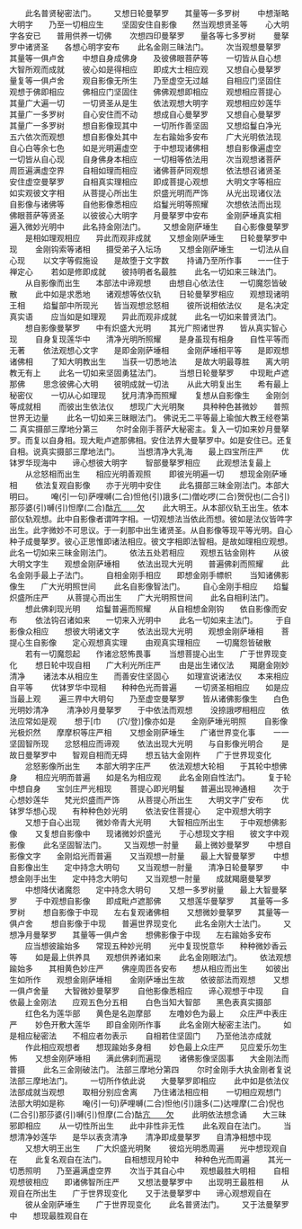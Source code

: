 <!-- { "loadSidebar": true } -->
　　此名普贤秘密法门。
　　又想日轮曼拏罗　　其量等一多罗树
　　中想渐略大明字　　乃至一切相应生
　　坚固安住自影像　　然当观想贤圣等
　　心大明字各安已　　普用供养一切佛
　　次想四印曼拏罗　　量各等七多罗树
　　曼拏罗中诸贤圣　　各想心明字安布
　　此名金刚三昧法门。
　　次当观想曼拏罗　　其量等一俱卢舍
　　中想自身成佛身　　及彼佛眼菩萨等
　　一切皆从自心想　　大智所观而成就
　　彼心如是得相应　　即成大士相应观
　　又想自心曼拏罗　　量复等一俱卢舍
　　观自影像无所生　　乃至虚空无过越
　　自相应门坚固住　　观想于佛即相应
　　佛相应门坚固住　　佛佛观想即相应
　　观想相应菩提心　　其量广大遍一切
　　一切贤圣从是生　　依法观想大明字
　　观想相应妙莲华　　其量广一多罗树
　　自心安住而不动　　想成自心曼拏罗
　　又想自心曼拏罗　　其量广一多罗树
　　想自影像现其中　　一切所作善坚固
　　又想焰鬘白净光　　五六依次而观想
　　想自影像处其中　　左右踰始多安布
　　广大光明依法现　　自心白等余七色
　　如是光明遍虚空　　于中想现诸佛相
　　想自影像遍虚空　　一切皆从自心现
　　自身佛身本相应　　一切相等依法用
　　次当观想诸菩萨　　周匝遍满虚空界
　　自相如理而相应　　诸佛菩萨同观想
　　依法想召诸贤圣　　安住虚空曼拏罗
　　自相真实理相应　　即成菩提心观想
　　大明文字等相应　　如实观彼文字相
　　从菩提心所出生　　炽盛光明而严饰
　　从光出现诸仪法　　自影像与诸佛等
　　自他影像悉相应　　焰鬘光明等照耀
　　次想依法而出现　　佛眼菩萨等贤圣
　　以彼彼心大明字　　月曼拏罗中安布
　　金刚萨埵真实相　　遍入微妙光明中
　　此名持金刚法门。
　　又想金刚萨埵生　　自心影像曼拏罗
　　是相如理观相应　　异此而观非成就
　　又想金刚萨埵生　　日轮曼拏罗中现
　　金刚钩索等诸相　　摄受弟子入坛场
　　又想金刚萨埵生　　一切法从自心现
　　以文字等假施设　　是故堕于文字数
　　持诵乃至所作事　　一一住于禅定心
　　若如是修即成就　　彼持明者名最胜
　　此名一切如来三昧法门。
　　从自影像而出生　　本部法中谛观想
　　由想自心依法住　　一切魔怨皆破散
　　此中如是求悉地　　诸观想等依仪轨
　　日轮曼拏罗相应　　观想现诸明王相
　　焰鬘部中所现光　　皆当观想忿怒相
　　彼所说相依法仪　　是名决定真实语
　　应当如是如理观　　异此而观非成就
　　此名一切如来普贤法门。
　　想自影像曼拏罗　　中有炽盛大光明
　　其光广照诸世界　　皆从真实智心现
　　自身复现莲华中　　清净光明所照耀
　　是身虽现有相身　　自性平等而无著
　　依法观想心文字　　是即金刚萨埵相
　　金刚萨埵相平等　　是即观想诸佛相
　　了知大明教出生　　当获一切悉地法
　　是故大明最尊胜　　离大明教无有上
　　此名一切如来坚固勇猛法门。
　　当想日轮曼拏罗　　中现毗卢遮那佛
　　思念彼佛心大明　　彼明成就一切法
　　从此大明复出生　　希有最上秘密仪
　　一切从心如理现　　犹月清净而照耀
　　复想从自影像生　　金刚剑等成就相
　　而彼出生依法仪　　想现广大光明聚
　　具种种色甚微妙　　普照世界无边量
　　此名一切如来三昧眼法门。
佛说无二平等最上瑜伽大教王经卷第二
真实摄部三摩地分第三
　　尔时金刚手菩萨大秘密主。复入一切如来妙月曼拏罗。而复以自身相。现大毗卢遮那佛相。安住法界大曼拏罗中。如是安住已。还复自相。说真实摄部三摩地法门。
　　当想清净大乳海　　最上四宝所庄严
　　优钵罗华现海中　　谛心想彼大明字
　　智部曼拏罗相应　　此观想法复最上
　　从忿怒相而出生　　相应光明善观照
　　即彼光明遍一切　　想现金刚萨埵相
　　依法复观自影像　　亦于光明中安住
　　此名摄部三昧金刚法门。本部大明曰。
　　唵(引一句)萨哩嚩(二合)怛他(引)誐多(二)僧屹啰(二合)贺倪也(二合引)那莎婆(引)嚩(引)怛摩(二合)酤[亢　　欠](三)
　　此大明王。从本部仪轨王出生。依本部仪轨观想。此中自影像者谓吽字相。一切观想法当依此而想。彼如是法仪皆吽字出生。此字微妙不可思议。于一刹那中出生诸贤圣。从自影像等现平等光明。自心种子成曼拏罗。彼心正思惟即诸法相应。彼文字相即法智相。是故如理相应观想。此名一切如来三昧金刚法门。
　　依法五处若相应　　观想五钴金刚杵
　　从彼大明文字生　　观想金刚萨埵相
　　依法出现大光明　　普遍佛刹而照耀
　　此名金刚手最上子法门。
　　自相金刚手相应　　即想金刚手幖帜
　　当知诸佛影像生　　广大光明照世间
　　此名自影像智法门。
　　自心金刚手相应　　焰鬘炽盛所庄严
　　从菩提心而出生　　广大光明照世间
　　此名自相利法门。
　　想此佛刹现光明　　焰鬘普遍而照耀
　　从自相想金刚钩　　依自影像而安布
　　依法钩召诸如来　　一切来入光明中
　　此名一切如来主法门。
　　于自影像众相应　　想彼大明诸文字
　　依法出现大光明　　观想金刚萨埵相
　　菩提心生自影像　　定心观想真实理
　　由观真实理相应　　一切魔怨皆破散
　　若有一切魔怨起　　作诸忿怒怖畏事
　　当想菩提心出生　　广于世界现变化
　　想日轮中现自相　　广大利光所庄严
　　由是出生诸仪法　　羯磨金刚妙清净
　　诸法本从相应生　　而善安住坚固心
　　如理宣说诸法仪　　本来相应自平等
　　优钵罗华中现相　　种种色光而普遍
　　一切贤圣相相应　　如是应当最上观
　　遍三界中大明句　　乃至虚空曼拏罗
　　皆从诸佛影像生　　白色光明妙清净
　　清净妙月曼拏罗　　于中依法而观想
　　没捺誐啰相相应　　依法应常如是观
　　想于[巾　　(穴/登)]像亦如是　　金刚萨埵光明照
　　自影像光极炽然　　摩摩枳等庄严相
　　又想金刚萨埵生　　广诸世界变化事
　　一一坚固智所现　　忿怒相应而谛观
　　依法出现大光明　　与自影像光明合
　　是故日曼拏罗中　　智观自相而无碍
　　想五钴大金刚杵　　广于世界现变化
　　忿怒影像所出生　　本部大明字庄严
　　依法观想大轮相　　于其轮中想佛身
　　相应光明而普遍　　如是名为相应观
　　此名金刚自性法门。
　　复于轮中想自身　　宝剑庄严光相现
　　菩提心即光明鬘　　普遍出现神通相
　　次于心想妙莲华　　梵光炽盛而严饰
　　从菩提心所出生　　大明文字广安布
　　优钵罗华想心现　　有种种色妙光明
　　依法安住菩提心　　定中观想大明字
　　又想于自心出现　　微妙帝青大光明
　　大智相应所出生　　于中观想佛影像
　　又复想自影像中　　现诸微妙炽盛光
　　于心想现文字相　　彼文字中观影像
　　此名坚固智法门。
　　又当观想一肘量　　最上微妙曼拏罗
　　中想自影像文字　　金刚焰光而普遍
　　又当观想一肘量　　最上大智曼拏罗
　　中想自影像出生　　定中持念大明句
　　又当观想一肘量　　清净日轮曼拏罗
　　中想金刚手出生　　定中持念大明句
　　又当观想一肘量　　成就羯磨曼拏罗
　　中想降伏诸魔怨　　定中持念大明句
　　又想一多罗树量　　最上大智曼拏罗
　　于中观想自影像　　即成毗卢遮那佛
　　又想莲华曼拏罗　　其量等一多罗树
　　想自影像于中现　　左右复观诸佛相
　　又想微妙曼拏罗　　其量等一俱卢舍
　　想自影像于中现　　普遍世界现变化
　　此名金刚大士法门。
　　又想净月曼拏罗　　其量等一俱卢舍
　　想佛影像于中现　　左右踰始多安布
　　应当想彼踰始多　　常现五种妙光明
　　光中复现悦意华　　种种微妙香云等
　　如是最上供养具　　观想供养诸如来
　　此名金刚眼法门。
　　依法观想踰始多　　其相黄色妙庄严
　　佛座周匝各安布　　想从相应而出生
　　如彼出生如所作　　观想金刚萨埵相
　　金刚萨埵出生故　　依彼部法而观想
　　又想一俱卢舍量　　大智微妙曼拏罗
　　自他影像悉相应　　谛心观想于中现
　　自依最上金刚法　　应观五色分五相
　　白色当知大智部　　黑色表真实摄部
　　红色名为莲华部　　黄色是名迦摩部
　　左噜妙色为最上　　众庄严中表庄严
　　妙色开敷大莲华　　即自金刚所作事
　　此名金刚大秘密主法门。
　　如是相应秘密法　　不相应者勿表示
　　自相若住坚固门　　乃至他法亦成就
　　作此相应观想者　　想现踰始多身相
　　妙色最上众庄严　　见应爱乐勿生怖
　　又想金刚萨埵相　　满此佛刹而遍现
　　诸佛影像坚固事　　大金刚法而普摄
　　此名三金刚破法门。
法部三摩地分第四
　　尔时金刚手大执金刚者复说法部三摩地法门。
　　一切所作依此说　　大曼拏罗即相应
　　此中如是依法仪　　法部成就当观想
　　取相分别应舍离　　乃住诸法相应相
　　一切相应观想门　　法部大明如是称
　　唵(引一句)萨哩嚩(二合)怛他(引)誐多(二)达哩摩(二合)倪也(二合引)那莎婆(引)嚩(引)怛摩(二合)酤[亢　　欠](三)
　　此明依法想念诵　　大三昧邪即相应
　　从一切性所出生　　此中非性非无性
　　此名观自在法门。
　　当想清净妙莲华　　是华以表贪清净
　　清净即成曼拏罗　　自清净相想中现
　　又想大明王出生　　广大炽盛光明聚
　　彼焰光明悉周遍　　光中想现观自在
　　此复名观自在法门。
　　自相想现月轮中　　种种色光而周遍
　　其光一切悉照明　　乃至遍满虚空界
　　次当于其自心中　　观想最胜大明相
　　自相观想彼相应　　即诸佛智所庄严
　　又想法曼拏罗中　　出现明王最胜相
　　从观自在所出生　　广于世界现变化
　　又于法曼拏罗中　　谛心观想观自在
　　彼从金刚萨埵生　　广于世界现变化
　　此名普贤法门。
　　又于法曼拏罗中　　想现最胜观自在
